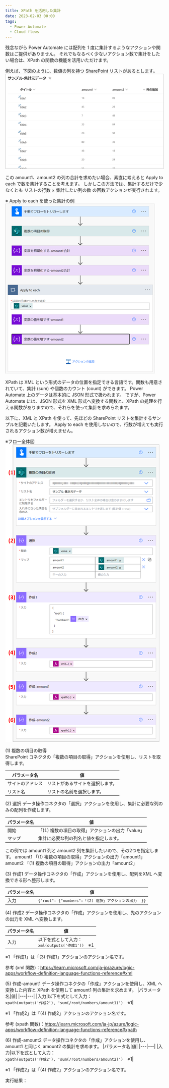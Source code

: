 ```yaml
---
title: XPath を活用した集計
date: 2023-02-03 00:00
tags:
  - Power Automate
  - Cloud flows
---
```



残念ながら Power Automate には配列を 1 度に集計するようなアクションや関数はご提供がありません。
それでもなるべく少ないアクション数で集計をしたい場合は、XPath の関数の機能を活用いただけます。

例えば、下図のように、数値の列を持つ SharePoint リストがあるとします。
![](troubleshoot-throttling-flow/image01.png)

この amount1、amount2 の列の合計を求めたい場合、素直に考えると Apply to each で数を集計することを考えます。
しかしこの方法では、集計するだけで少なくとも リストの行数 × 集計したい列の数 の回数アクションが実行されます。

※ Apply to each を使った集計の例
![](troubleshoot-throttling-flow/image02.png)

XPath は XML という形式のデータの位置を指定できる言語です。関数も用意されていて、集計 (sum) や個数のカウント (count) ができます。
Power Automate 上のデータは基本的に JSON 形式で扱われます。
ですが、Power Automate には、JSON 形式を XML 形式へ変換する関数と、XPath の処理を行える関数がありますので、それらを使って集計を求められます。

以下に、XML と XPath を使って、先ほどの SharePoint リストを集計するサンプルを記載いたします。
Apply to each を使用しないので、行数が増えても実行されるアクション数が増えません。

※フロー全体図
![](troubleshoot-throttling-flow/image03.png)

(1) 複数の項目の取得  
SharePoint コネクタの「複数の項目の取得」アクションを使用し、リストを取得します。

|パラメータ名|値|
|---|---|
|サイトのアドレス|リストがあるサイトを選択します。|
|リスト名|リストの名前を選択します。|

(2) 選択
データ操作コネクタの「選択」アクションを使用し、集計に必要な列のみの配列を作成します。

|パラメータ名|値|
|---|---|
|開始|「(1) 複数の項目の取得」アクションの出力「value」|
|マップ|集計に必要な列の列名と値を指定します。|

この例では amount1 列と amount2 列を集計したいので、その2つを指定します。
	amount1	「(1) 複数の項目の取得」アクションの出力「amount1」
	amount2	「(1) 複数の項目の取得」アクションの出力「amount2」

(3) 作成1
データ操作コネクタの「作成」アクションを使用し、配列をXML へ変換できる形へ整形します。

|パラメータ名|値|
|---|---|
|入力|`{"root": {"numbers":「(2) 選択」アクションの出力  }}`|

(4) 作成2
データ操作コネクタの「作成」アクションを使用し、先のアクションの出力を XML へ変換します。

|パラメータ名|値|
|---|---|
|入力|以下を式として入力：<br>`xml(outputs('作成1'))`　※1|

※1 「作成1」は「(3) 作成1」アクションのアクション名です。

参考 (xml 関数)：https://learn.microsoft.com/ja-jp/azure/logic-apps/workflow-definition-language-functions-reference#xml

(5) 作成-amount1
データ操作コネクタの「作成」アクションを使用し、XML へ変換した内容と XPath を使用して amount1 列の集計を求めます。
|パラメータ名|値|
|---|---|
|入力|以下を式として入力：<br>`xpath(outputs('作成2'), 'sum(/root/numbers/amount1)')`　※1|

※1 「作成2」は「(4) 作成2」アクションのアクション名です。

参考 (xpath 関数)：https://learn.microsoft.com/ja-jp/azure/logic-apps/workflow-definition-language-functions-reference#xpath

(6) 作成-amount2
データ操作コネクタの「作成」アクションを使用し、amount1 と同じく amount2 の集計を求めます。
|パラメータ名|値|
|---|---|
|入力|以下を式として入力：<br>`xpath(outputs('作成2'), 'sum(/root/numbers/amount2)')`　※1|

※1 「作成2」は「(4) 作成2」アクションのアクション名です。

実行結果：